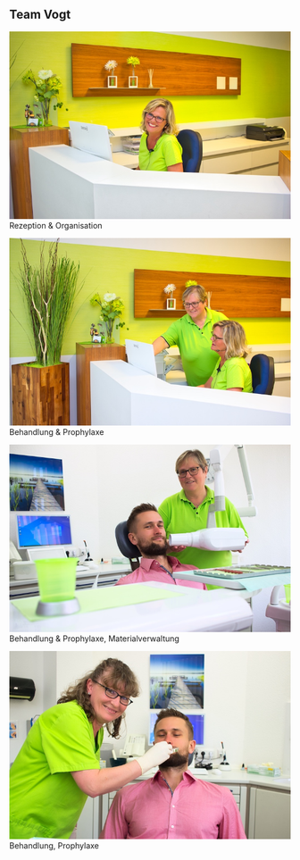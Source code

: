 ## Team Vogt
![Team Person Vogt A](images/ueber-uns/team-vogt-a.jpg)  
Rezeption & Organisation  

![Team Person Vogt B](images/ueber-uns/team-vogt-b.jpg)  
Behandlung & Prophylaxe  

![Team Person Vogt C](images/ueber-uns/team-vogt-c.jpg)  
Behandlung & Prophylaxe, Materialverwaltung

![Team Person Vogt D](images/ueber-uns/team-vogt-d.jpg)  
Behandlung, Prophylaxe
